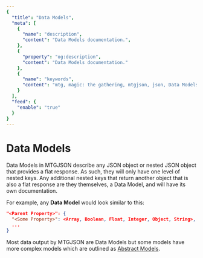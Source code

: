 ```yaml
---
{
  "title": "Data Models",
  "meta": [
    {
      "name": "description",
      "content": "Data Models documentation.",
    },
    {
      "property": "og:description",
      "content": "Data Models documentation."
    },
    {
      "name": "keywords",
      "content": "mtg, magic: the gathering, mtgjson, json, Data Models",
    }
  ],
  "feed": {
    "enable": "true"
  }
}
---
```


# Data Models

Data Models in MTGJSON describe any JSON object or nested JSON object that provides a flat response. As such, they will only have one level of nested keys. Any additional nested keys that return another object that is also a flat response are they themselves, a Data Model, and will have its own documentation.

For example, any <strong>Data Model</strong> would look similar to this:

```json
"<Parent Property>": {
  "<Some Property>": <Array, Boolean, Float, Integer, Object, String>,
  ...
}
```

Most data output by MTGJSON are Data Models but some models have more complex models which are outlined as [Abstract Models](/abstract-models/).
